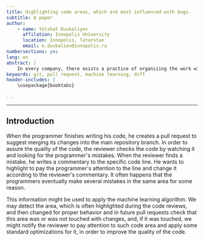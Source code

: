 ```yaml
---
title: Highlighting code areas, which are most influenced with bugs.
subtitle: A paper
author:
    - name: Yelshat Duskaliyev
      affilation: Innopolis University
      location: Innopolis, Tatarstan
      email: e.duskaliev@innopolis.ru
numbersections: yes
lang: en
abstract: |
    In every company, there exists a practice of organizing the work with the code in a way, when one programmer clones the latest version of the repository, bumps a new version of the code, which is called a branch, makes changes in it according to the specification of the requested feature and then raises a pull request. Unfortunately, not all such code modifications are safe to use, so there is a practice of *code reviews* in most companies. However, as this procedure requires the reviewer's attention to all parts of the code editions, the reviewer sometimes may not pay much attention to the areas that are often tainted with the bug. This paper suggests a method of highlighting the code areas, which often misbehaves.
keywords: git, pull request, machine learning, diff
header-includes: |
    \usepackage{booktabs}

...
```


---

## Introduction
When the programmer finishes writing his code, he creates a pull request to suggest merging its changes into the main repository branch. In order to assure the quality of the code, the reviewer checks the code by watching it and looking for the programmer's mistakes. When the reviewer finds a mistake, he writes a commentary to the specific code line. He wants to highlight to pay the programmer's attention to the line and change it according to the reviewer's commentary. It often happens that the programmers eventually make several mistakes in the same area for some reason.

This information might be used to apply the machine learning algorithm. We may detect the area, which is often highlighted during the code reviews, and then changed for proper behavior and in future pull requests check that this area was or was not touched with changes, and, if it was touched, we might notify the reviewer to pay attention to such code area and apply some standard optimizations for it, in order to improve the quality of the code.

